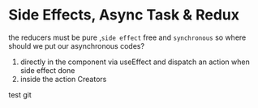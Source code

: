# Side Effects, Async Task & Redux 
the reducers must be pure ,`side effect` free and `synchronous` so where should we put our asynchronous codes?
1. directly in the component via useEffect and dispatch an action when side effect done 
2. inside the action Creators

test git 